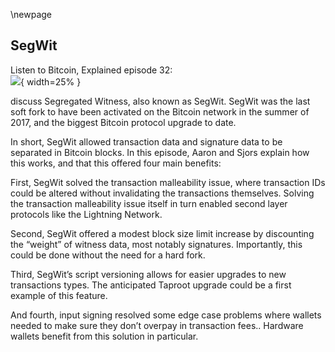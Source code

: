 \newpage
## SegWit

Listen to Bitcoin, Explained episode 32:\
![](qr/32.png){ width=25% }

discuss Segregated Witness, also known as SegWit. SegWit was the last soft fork to have been activated on the Bitcoin network in the summer of 2017, and the biggest Bitcoin protocol upgrade to date.

In short, SegWit allowed transaction data and signature data to be separated in Bitcoin blocks. In this episode, Aaron and Sjors explain how this works, and that this offered four main benefits:

First, SegWit solved the transaction malleability issue, where transaction IDs could be altered without invalidating the transactions themselves. Solving the transaction malleability issue itself in turn enabled second layer protocols like the Lightning Network.

Second, SegWit offered a modest block size limit increase by discounting the “weight” of witness data, most notably signatures. Importantly, this could be done without the need for a hard fork.

Third, SegWit’s script versioning allows for easier upgrades to new transactions types. The anticipated Taproot upgrade could be a first example of this feature.

And fourth, input signing resolved some edge case problems where wallets needed to make sure they don’t overpay in transaction fees.. Hardware wallets benefit from this solution in particular.

<!--

Transcript (computer generated):

Aaron:
Segwit that's right. Segregates. It's a witness, which was the previous software work. Well, was the last of work where we're working towards the taproot software. Now

Sjors:
That's the last software we know of. Exactly.

Aaron:
Yes, I guess. So it activated in 2017, it was developed in, it started being developed in 2015.

Sjors:
I think it was late 2015. Yeah. But the final idea came about to turn it into a software.

Aaron:
Probably. Would you say it's probably the biggest protocol upgrade Bitcoin has seen so far? Right?

Sjors:
Well, it's the biggest protocol upgrade we've seen since the days of completely reckless deployments of upgrades.

Aaron:
Right. Wouldn't you say it's almost the biggest change, for example.

Sjors:
Yeah, I think so. It's, it's bigger change then PTO is H but I don't know what was done in the very earliest Satoshi days, you know, when, when hundreds of op codes were turned off and all that stuff.

Aaron:
So where do we start? Do we start?

Sjors:
We could start with what the problem was.

Aaron:
Okay. What was the problem? Why do I need segue?

Sjors:
Yeah. Why do witnesses need to be segregated? Exactly. So the problem was transaction malleability, and just actually malleability means that if you, if I'm sending you some coins and you're sending them to a Lubin, who's not here, then that transaction that you're sending refers to the transaction that I just sent and the problem there, and that that's fine normally. But the problem is that somebody could take our transaction and manipulate it and I could take my transaction and manipulate it. And then your transaction would no longer refer to my transaction, but we've referred

Aaron:
To avoid. Yeah. And to be more specific, I think what the part of the turn section that's being manipulated is actually the signature. So every transaction is signs with a cryptographic signature and the signature. I don't understand the details, but I know that the signature can be tweaked somehow in a way that it looks different, but it's still valid.

Sjors:
And there were lots of ways to, to do that. So one of the ways that was fixed without segwayed is that you could I think just multiply the signature with minus one or something of just put an, a minus in front of it and it would still be valid. And so anybody could just put that mine is in front of it. So you, you would broadcast the transaction and it would go from one note to the other. Somebody else could see that transaction and they could say, well, I'm just going to flip this bit and send it onwards. And then we'll see which one wins. And this is just for simple signatures, but I think there were other, if you have more complicated scripts, there are also ways that somebody can mess with that script.

Aaron:
Yeah. So someone can mess with it in flight. Basically you send the transaction to the network and then it's forwarded from peer to peer. And until it reaches minor and it's included in a block, but every pair on the network, but can basically take the transaction, tweak it a little bit and forwarded or minor can do that. Yeah.

Sjors:
I guess even the person making it can do it. Sure. Yeah. Or the minor can do it. So you may ask yourself, why is this a problem? Right. Because I sent you some coins and you sent them to Ruben, okay. I ruined your transaction. So you just send it again. So that's, that's not a big deal.

Aaron:
It really ruined the transaction. You just tweaked it a bit, but it's still valid.

Sjors:
I ruined your transaction. So, so I send coins to you and using coins to Reuben, but that last transaction, no longer points to an existing transaction because if somebody mess with my transaction,

Aaron:
Yeah. It's the second transaction that's getting in trouble.

Sjors:
Yeah. And this is not a problem in the scenario we just described. Right. Cause you can just make a new one, except what about if you're not you, but what if I sent a transaction to a super secure volt in the Arctic, like thousands of meters underground. And then I went to the Arctic and I created a redeemed transaction back to my hot wallet, but I didn't broadcast it. I just, I just signed it. Why

Aaron:
Are you making such a complicated example with volts? And Arctics,

Sjors:
Isn't that complicated? I just, you know, I went to my vault. I created that transaction out of my vault. And then I basically buried the volt in like, like a hundred meters of rock. So it's very difficult for me to go back to the vault and make a new transaction. And then I brought gas, my original transaction and send some money to the vault and so many messes with it. Now I have to go back to Antarctica and does this COVID and it's very complicated. So that's, that's a terribly difficult example. Another example would be lightening.

Aaron:
Yeah. That's the more obvious one.

Sjors:
Yeah. So it would lightening what happens and we've, we've explained lightning in earlier episodes, but the idea is you sent money to people, send money to a shared address. And then the only way to get money out of that address is with transactions that you've both signed before you sent money into that address. So you don't want somebody messing with the transaction that goes into the address because then you can't spend from it anymore. Or you can, but you'd both have to sign it again. And so one party could kind of cheat the other party out of the coins.

Aaron:
Yeah. The point with lightening is that you're building unconfirmed transactions on each other. So if then if one of the underlying transactions is tweaked, then the transactions that follow up on that one aren't valid anymore. Yeah.

Sjors:
And people spent lots of time trying to find ways around that problem, you know, because people were thinking about lightening like solutions for quite a while, and it was just really hard to solve.

Aaron:
Yeah. So to be clear that the concrete attack in this, in this lightening example is that one of the parties would tweak the transaction. They shared between them send this tweaks transaction to the network. And then I guess the other party probably wouldn't even recognize that transaction. Or even if he did, he couldn't use his own transaction to get his funds back. Am I saying,

Sjors:
Yeah, all the transactions that get your funds back are no longer valid. So this could be a problem you know, in all the cheating scenarios. Yeah, exactly.

Aaron:
So there's also

Sjors:
Another well-known example, which was the Mt. Gox case. And that was, you know, a mistake on the part of Mt. Gox as well. If we assume that the story we've been told about how the heck happened is really true, but the story was he heck or you mean one of the many hacks,

Aaron:
The big one, but they claimed that the big one was due to transaction malleability. And the story was that they were basically doing their internal accounting based on transaction IDs. So a customer would withdraw funds, use malleability to change the withdrawal transaction a little bit, still get the money because it was our section is still valid, but then claim guys, I made a withdrawal, but I never received the money on Gox would take the transaction ID. Look, if it was in the blockchain so that there is no transaction ID like that in the blockchain, our customer must be right. And then we send the coins.

Sjors:
Any other things you have to do wrong for that, for that particular thing to happen. But, but anyway, let's, let's blame it on malleability.

Aaron:
I'm just giving an example of something that could go wrong because of measurability. If yeah. In this case you make other mistakes as well. So that was malleability. Yeah. So that's all we want to solve. Right.

Sjors:
I have been, you know, partial solutions to this already because it's a much bigger problem than just a signature, I think. But in either way, it turns out that it's seems like a whack-a-mole game. It's just really hard to solve. And the fundamental problem there seems to be that because you're, you're, you're pointing to something that includes the signature. It just gets too complicated. One thing segway does, is it no longer refers to the signature because it, it refers to, well, the, the signature is put somewhere else in a transaction in some sort of extra data, right?

Aaron:
To make this very clear in case some of our listeners aren't keeping up the thing is a transaction cost sense of all of the transaction data, plus the signature formally or usually, or still the case. And sometimes actions, the transaction data and the signature is hashed together. This case gives you a string of numbers and that's the transaction ID because the second chair can be tweaked. That means the hash meaning that transaction ID can also be tweaked. And you end up with basically the same transaction with a different transaction ID. And that causes all the problems we just discussed. So that's the problem we needed to solve. Somehow we need to make sure that a transaction would always result in the same transaction ID.

Sjors:
Yeah. So the solution there is to put the hash DEP sorry, put the signature in a separate place inside the transaction that as far as old notes are concerned, doesn't even exist. And you still refer back to other transactions by the original data. So the original basically be original part of the transaction that still creates the hash and the signature is this new data. And you do not use it to create a hash.

Aaron:
So the signature ID can't be tweaked any more because the signature isn't in there anymore.

Sjors:
Right. So you can still tweak a signature if you want it to. Although there's some limitations on that too, but if you tweak the signature, that's not part of the hash and, and this is nice, right? So that's one thing it does SegWit. And the other thing it does, is it just because this data goes into a place that old nodes don't care about? Well, suddenly you can bypass the one megabyte block size limit without a hard fork because old nodes will see a block with exactly one megabyte in it, but new notes we'll see more megabytes.

Aaron:
Yeah. Blox has a one megabyte limit. And that was, that used to be transaction data, plus all the signatures plus a little bit of metadata. And now it's basically mostly the signature data and not the signatures. And that's where the block size increase comes from. The signatures is sort of the increase.

Sjors:
Yep, exactly. And that's theoretically up to four megabyte, but in practice, it's more like two and a half, I guess, the total size that you get for blocks.

Aaron:
Yeah. Why is that there was some new calculation for how data is counted when it comes to the signature. Well,

Sjors:
Yeah, so I think what happens is you take the old data and you multiply it by three or something, and then you take the new data and you add it up. So the signature is kind of discounted in a way, and that's, that's kind of an arbitrary number, but at least it creates an incentive to use SegWit.

Aaron:
Right. And that's also why it's a bit more flexible now that the block size limit, if there are many transactions with many signatures, for example, multi-six resections, then the size of the blocks could be a little bit bigger because of how it's all calculated

Sjors:
With the usual old fashion transactions. There is not much going on in terms of signatures. You know, there just aren't that many signatures, but you could conceive of much more complicated transactions that have much longer signatures, like in a multisig situation. And those are nicely discounted in segue. Yeah.

Aaron:
Right. So how is it possible that with could be deployed as a soft fork?

Sjors:
Okay. Yeah. So this

Aaron:
Which means backwards compatible operate. So old notes still recognize the Secora chain as long as it has majority hash power, at least.

Sjors:
Yeah. And they do this because this new data that we've added is not like it's not communicated to all notes. So every transaction has a little piece of witness. That's not communicated to all nodes. And every block has a part that is, the witness does not communicate it to old notes. So, so basically new notes, first of

Aaron:
All, where is this part?

Sjors:
I think it's at the end of the block,

Aaron:
It's in the Coinbase transaction, right? It's

Sjors:
So it's, I think it's appended at the end of the block, but it's also referred to in the Coinbase transaction, because what you do want to do is you want to make sure that, you know, the block hash just refers to the things that are in the block, but it only refers to the things that are in a block as far as legacy notes are concerned. So, but you don't want to tell the legacy notes about the SegWit stuff. So what happens is there is a opportune statement in the Coinbase do a hash of all the witness stuff.

Aaron:
Yeah. The Coinbase in case listeners don't know this isn't just a company. It's also the transaction that pays the miner is rewards. So basically the first transaction in any block. Yeah.

Sjors:
And the transaction can just spend the money, however it wants, but it has to contain at least one output with opportunity. And that opportunity must refer to the witness blocks. So all nodes just see an opportunity statement and they don't care.

Aaron:
And return is a little bit of text.

Sjors:
Yeah. Opportunity basically means, okay, you're done verifying, ignore this, but it can be followed by text, which is then ignored except by new nodes, which will actually check this. Right? So this allows the notes to communicate blocks and transactions to new nodes and to old nodes. And they all agree on what's there. And the other thing, the other reason why this can be an up soft work and that's more important for the new nodes is, well, you're spending, where are you sending the coins to when you're using segwayed? So you're using a special address type now, and this address type or like on the blockchain, what you have is a script pup key. That is what an output says. So an output of a transaction tells you how to spend the new transaction. It puts a constraint on it. And so this script up key with SegWit starts with a zero or at least does now, but with taproot, it'll start with a one.

Sjors:
And then it's followed by the hash of a public key or the hash of a script and new nodes know what to do with this. They see this version zero, they know, okay, this is what, the way we know it. And they see a public key hash and they know, okay, whoever wants to spent this needs to actually provide the public key and a signature, but all nodes, what they see is okay, there is this condition, which is put zero on the stack and put this random garbage on the stack that I don't know what it is. And the end result is there's something on my stack and it's not zero and I did not fail. And so, okay, whatever, this is fine. You can spend this. So old notes think that anybody can spend that coin, but new nodes know exactly who can spend it and who can not spend it.

Aaron:
Yeah. It's actually called anyone can spend out. Yes. So in a hypothetical situation where there would only be all's nodes on the network, then it would also literally mean that the coins in these addresses could be spent by anyone.

Sjors:
Yeah. This is why the activation of taproot roads. Of course, you know, always exciting because yes, the main are signaled, but okay. What happens?

Aaron:
Yeah. We discussed that in the last episode, I think, or the one before that,

Sjors:
Well, in general, we've talked about, you know, what can go wrong with a software activation and this, this will be one of it. And so, well, it didn't go wrong. So that's good.

Aaron:
Yeah. So the reason that they didn't go wrong is because if there's a mix of all the new notes on the network, but most miners have forced the new rules that most miners will ensure that these coins in the, anyone can spend outputs from this perspective or notes, won't actually get spent, they'll consider blocks that spend these coins and valid. And as long as they're in the majority, they'll also create the longest chain. So now new nodes are happy because all the new rules are being followed and old nodes are happy because no rules are being broken from their perspective and they just follow the lungs. Jane. So everyone's still in consensus. Yeah.

Sjors:
And this rule, I just told you about this script, Bucky, that puts things on the stack. And as long as it's not zero, everybody's happy. It's kind of a hack. It's kind of just leveraging some ugly aspect of, of, you know, ancient ways to Bitcoin scripts work. But with SegWit, the first thing will be the number zero or the number one, et cetera. And this actually introduces a cleaner variant of the same principle, which is that as far as a SegWit note is concerned. If, if it starts with number zero is gonna enforce the rules. If it starts with the number one or higher, it'll consider it a, it doesn't matter. Anybody can spend this. And if we get taproot, then the new nodes will see version zero, though, they'll enforce the rules, still see version one, don't enforce the rules. But if they see version two or higher, they will just consider it valid. And that means that moving forward, you know, it's much easier to introduce soft forks like taproot without having to find another hack in the old scripting system that to exploit, right?

Aaron:
So segue, it was a little bit of a hack, but it was in that sense, a one-time hack because now we can use versioning. And every time we want to introduce a new rule for spending coins, it's going to be pretty clean and easy moving.

Sjors:
Yeah, exactly. And within taproot, I guess there's a little out of scope for this one, but within taboo, we have these multiple branches that can have their own condition and those scripts also have a versioning mechanism. So there's even more versioning that can be done. Right.

Aaron:
One more question. Sure. We mentioned that the signatures they're included in the end of the block, you mentioned, I think those are pended, but there's a reference in, in the Coinbase. So how are all these transactions included in one little transaction, what's called a Merkle tree miracle tree. And this sounds exciting. We talked about miracle

Sjors:
Trees in an earlier episode. I

Aaron:
Think we did

Sjors:
At length. We tried to explain him and it was possibly quite terrible, but we've done it and we're not going to do it again, but basically it's essentially just taking a hash, but the Merkle tree is a little bit more elegant than a hash because it allows you to like point to specific elements inside the tree where, you know, a hash will just say yes or no for everything that's in, it could be a whole megabyte is correct or not, but with a Merkle tree, you can say, okay, I can actually prove that this specific transaction exists inside that tree at that position without having to like reveal everything else in it. And that's kind of cool.

Aaron:
Yeah. And I think it's essentially sort of a mirror of the actual transactions right. Which are also included in the miracle tree in the block.

Sjors:
It's the same, it's the same idea. So it's not, it's not rocket science. So we have

Aaron:
One miracle tree, four transactions, the regular transaction data, and then sort of a mirroring Merkle tree for all the references to the signatures in the coordinates block. Right?

Sjors:
Yeah, exactly. And I think, you know, the, the general you could generalize that to something called extension blocks where you could add something else to transactions in the future and just refer to that in a Coinbase output. And so you could increase block size through software works to a degree, but you can't really go super far with that. Because as far as the old old nodes is concerned, there still has to be a valid transaction out there. And a valid transaction probably has to have at least an input, you know, and at least an output, even if the output says, do whatever you want with this, can't make it smaller than that. And there is still a one megabyte limit. As far as these nodes are concerned, you can't use extension blocks just to add data to transactions. You can add it to, you can use it to add data to transactions, but you can't use it to create an infinite number of transactions because those transactions have a minimum size, probably about 60 bytes.

Aaron:
We're going off the rails. That's fine.

Sjors:
All right. Bring us back to the reels. I think there were some other benefits of SegWit that we wanted to mention.

Aaron:
So we mentioned transaction meld mobility is solved, which was necessary for something like the lightning network so that, you know, that's why we have lighting network now because we had SegWit. The other benefits we mentioned is a block size limit increase.

Sjors:
Yeah. And I guess we had four years almost of low fees now they're high again. Yeah.

Aaron:
They're, they're stacking up now. Then we had the first meeting, so easier to make new upgrades where there were more benefits than that.

Sjors:
Yeah. There is, there is committing to the inputs. So this is fun for hardware wallets. If you're a hardware wallet and you want to sign something, we talked about that in one of the very first episodes where we explained that if you're a hardware wallet and you want to sign the transaction, you want to look at the output amounts. You can do that, but you want to make sure that the input amounts actually sort of add up to the same as the output amounts. So that money isn't just disappearing into fees. But the only way to do that is to actually have the input transactions and look at their output amounts. And so that meant that in the old days, you would have to send all the input transactions to the hardware wallet as well. And they would have to process them. And it's kind of a lot of work or it could be a lot of work if they're big transactions. Yeah.

Aaron:
So to be clear, this is always the case for any wallet. You always, you know, you, you have inputs, that's the coins you own. And then you have to outputs, that's the coins you're sending, including a change output to yourself usually. And then the difference between them, that's the fee and that's for the minor to keep. Yeah. So

Sjors:
It's not actually mentioned in the transaction. Yeah,

Aaron:
Exactly. There's no, there's no fee amount or anything like that in transaction. You just have to calculate it yourself. That's fine for a regular wallet because the regular wallet just knows how much all of the inputs are worth. And, you know, the outputs are obvious there in the transaction. And then the different, you know, it's easy to calculate Bart, a hardware wallet is basically just signing from private keys and it doesn't necessarily know how much all the inputs are worth. So now it's, am I saying this right? Yeah. It's sending money away, but it's actually not sure how much money it's sending and therefore a hardware wallet has the risk that it's sending 10 million coins as a fee without realizing that

Sjors:
Yeah, the main problem there is the fee could be arbitrary. And so if somebody colludes to the miner or just wants to take your coins hostage in some weird way, that's not good. So what SegWit does, is it commits to those inputs? So normally a transaction, you know, in the old days, the transaction would, the input would just be the ID of the transaction that we just talked about with all the malleability stuff and yeah, the, the index basically. So section has multiple outputs. So you'd say this has spending output zero of this and this transaction. And with SegWit, what's basically added to that is the amount, or actually not just the amount, the, I think, the entire transaction. So take the transaction and hash it. And that's what you're committing to now. And that, that includes the output amounts of that transaction. So now when you're signing it, you can check, it could still be entirely fake by the way. Do you know you could craft a fake transaction with fake inputs and any output amount you want, but then if the hardware wallet signs it and you put it on the blockchain, well, it's not going to be valid. So that's kind of a useless cheat.

Aaron:
Yeah. We talked about that in episode two, maybe.

Sjors:
No, I think in the first episode, episode one, yeah. With the actual tornado.

Aaron:
Right. Okay. So now we have four benefits of segway. It's one of them is Malibu LT, which was sort of the main one. I think that was the reason it was included. It was included in the elements side chain of luxury. And I think before even made it to Bitcoin. And I think that was the reason they had, it was solving measurability. So,

Sjors:
I mean, yeah, it enables things like lightning, so that's a pretty big

Aaron:
Exactly. So that's one. And then we have the block size increase, which is two. Then we have to first inning bits, which makes it easier to deploy future upgrades, which is free. And then for you mentioned, is there a hardware, wallet, fee issue is solved.

Sjors:
Yeah. Or at least we thought it was solved. We explained it the first episode that to some gotchas, but yeah, those are, I think the four main benefits. And I think there's some, some minor tweaks as well in there, but it was a pretty big change compared to that taproot is relatively soon.

Aaron:
Yeah. So I spent a lot of time on reddit.com/btc and all I read there is that sequitous the awful thing ever. How come shores, the awful list. Yes. It's horrible. Okay.

Sjors:
Well, sorry to hear that. I don't know. I mean, I've, I've heard more reasonable objections from non RPDC places saying, well, it would have been slightly simpler to do it as a hard fork, but the more I look at it, the less I'm convinced of that.

Aaron:
Yeah. I guess the argument there would be that, that the signature hash reference, the signature or hash tree is included in the Coinbase and there would have been a cleaner place to put it if,

Sjors:
Well, you wouldn't have had to call it anywhere. If you do a hard fork, you can just add the witness data to the blocks and in the main Merkle tree. So you don't need to do anything in the opportunity. Right. But the downside is you need to actually do a hard fork. And just to think through what's involved to do that is that's where all the complexity then goes and all the, the, you know, precedent risk. So I think it's good that, that this was done as a soft fork.

Aaron:
Yeah. I F I think I was, I was saying it in jest, but I think that is probably the only argument that, that, that I've heard, that even makes slight sense that that's also being exposed than English words.

Sjors:
It's been a while since [inaudible] stuff. I think that that's one of the more serious ones, but other than that, I think the main arguments were, you know, it was a block stream conspiracy and sure

Aaron:
That, yeah, of course

Sjors:
You have all that extra complexities or that big and core can get paid more and a whole bunch of,

Aaron:
Okay, are you a conspiracy? Denier? I, you sleep still shores. I make conspiracy. Yeah.

Sjors:
I'm sorry. I will keep sleeping. I think that's

Aaron:
It right? I think so. It's yours. All

Sjors:
Right, then. Thank you for listening to the fan. Weird. I'm sure as NATO, there you go.

-->
